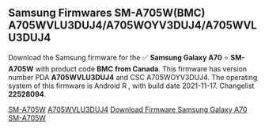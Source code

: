 <h2>Samsung Firmwares SM-A705W(BMC) A705WVLU3DUJ4/A705WOYV3DUJ4/A705WVLU3DUJ4</h2>
Download the Samsung firmware for the ✅ <strong>Samsung Galaxy A70 </strong> ⭐ <strong>SM-A705W</strong> with product code <strong>BMC</strong> <strong> from Canada</strong>. This firmware has version number PDA <strong>A705WVLU3DUJ4</strong> and CSC A705WOYV3DUJ4. The operating system of this firmware is Android R , with build date 2021-11-17. Changelist <strong>22528094</strong>.


[SM-A705W](https://samfirm.shop/samsung/model/SM-A705W)
[A705WVLU3DUJ4](https://samfirm.shop/samsung/pda/A705WVLU3DUJ4)
[Download Firmware Samsung Galaxy A70 SM-A705W](https://samfirm.shop/samsung/firmware/474763)
